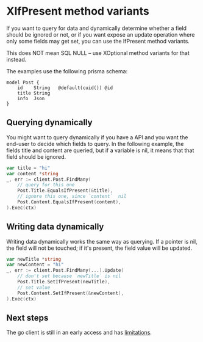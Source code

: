 # XIfPresent method variants

If you want to query for data and dynamically determine whether a field should be ignored or not, or if you want expose an update operation where only some fields may get set, you can use the IfPresent method variants.

This does NOT mean SQL NULL – use XOptional method variants for that instead.

The examples use the following prisma schema:

```prisma
model Post {
    id    String   @default(cuid()) @id
    title String
    info  Json
}
```

## Querying dynamically

You might want to query dynamically if you have a API and you want the end-user to decide which fields to query. In the following example, the fields title and content are queried, but if a variable is nil, it means that that field  should be ignored.

```go
var title = "hi"
var content *string
_, err := client.Post.FindMany(
    // query for this one
    Post.Title.EqualsIfPresent(&title),
    // ignore this one, since `content`  nil
    Post.Content.EqualsIfPresent(content),
).Exec(ctx)
```

## Writing data dynamically

Writing data dynamically works the same way as querying. If a pointer is nil, the field will not be touched; if it's present, the field value will be updated.

```go
var newTitle *string
var newContent = "hi"
_, err := client.Post.FindMany(...).Update(
    // don't set because `newTitle` is nil
    Post.Title.SetIfPresent(newTitle),
    // set value
    Post.Content.SetIfPresent(&newContent),
).Exec(ctx)
```

## Next steps

The go client is still in an early access and has [limitations](14-limitations.md).
